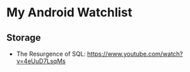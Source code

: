 # My Android Watchlist

## Storage
- The Resurgence of SQL: https://www.youtube.com/watch?v=4eUuD7LsqMs

